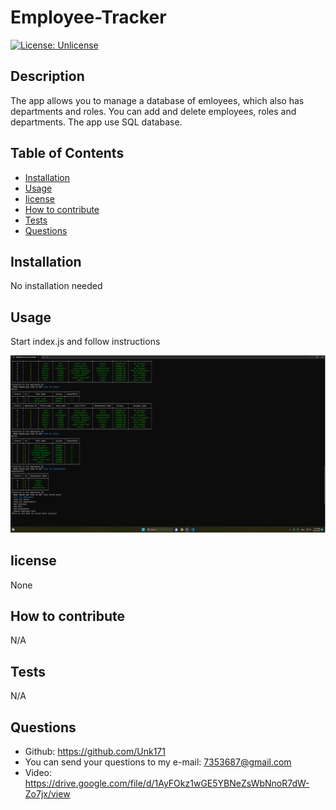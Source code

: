 # Employee-Tracker
  [![License: Unlicense](https://img.shields.io/badge/license-Unlicense-blue.svg)](http://unlicense.org/)
  ## Description
  The app allows you to manage a database of emloyees, which also has departments and roles. You can add and delete employees, roles and departments. The app use SQL database.
  ## Table of Contents
- [Installation](#installation)
- [Usage](#usage)
- [Iicense](#Iicense)
- [How to contribute](#how-to-contribute)
- [Tests](#tests)
- [Questions](#questions)
## Installation
No installation needed
## Usage
Start index.js and follow instructions

  ![Screenshot](./assets/images/screenshot12.png)
## Iicense
None
## How to contribute
N/A
## Tests
N/A
## Questions
* Github: https://github.com/Unk171
* You can send your questions to my e-mail: 7353687@gmail.com
* Video: https://drive.google.com/file/d/1AyFOkz1wGE5YBNeZsWbNnoR7dW-Zo7jx/view
  
